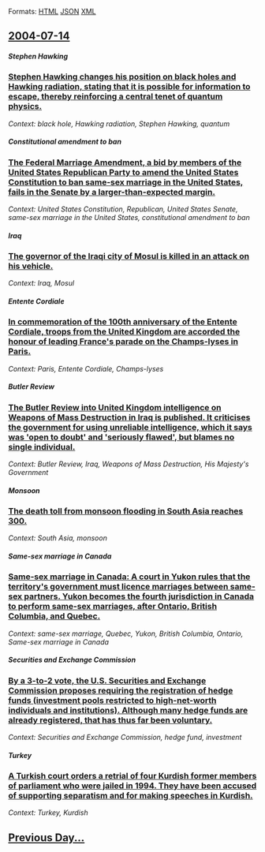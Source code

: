 
Formats: [HTML](2004/07/14/index.html)  [JSON](2004/07/14/index.json)  [XML](2004/07/14/index.xml)  

## [2004-07-14](/news/2004/07/14/index.md)

##### Stephen Hawking
### [ Stephen Hawking changes his position on black holes and Hawking radiation, stating that it is possible for information to escape, thereby reinforcing a central tenet of quantum physics. ](/news/2004/07/14/stephen-hawking-changes-his-position-on-black-holes-and-hawking-radiation-stating-that-it-is-possible-for-information-to-escape-thereby-r.md)
_Context: black hole, Hawking radiation, Stephen Hawking, quantum_

##### Constitutional amendment to ban
### [ The Federal Marriage Amendment, a bid by members of the United States Republican Party to amend the United States Constitution to ban same-sex marriage in the United States, fails in the Senate by a larger-than-expected margin. ](/news/2004/07/14/the-federal-marriage-amendment-a-bid-by-members-of-the-united-states-republican-party-to-amend-the-united-states-constitution-to-ban-same.md)
_Context: United States Constitution, Republican, United States Senate, same-sex marriage in the United States, constitutional amendment to ban_

##### Iraq
### [ The governor of the Iraqi city of Mosul is killed in an attack on his vehicle. ](/news/2004/07/14/the-governor-of-the-iraqi-city-of-mosul-is-killed-in-an-attack-on-his-vehicle.md)
_Context: Iraq, Mosul_

##### Entente Cordiale
### [ In commemoration of the 100th anniversary of the Entente Cordiale, troops from the United Kingdom are accorded the honour of leading France's parade on the Champs-lyses in Paris. ](/news/2004/07/14/in-commemoration-of-the-100th-anniversary-of-the-entente-cordiale-troops-from-the-united-kingdom-are-accorded-the-honour-of-leading-france.md)
_Context: Paris, Entente Cordiale, Champs-lyses_

##### Butler Review
### [ The Butler Review into United Kingdom intelligence on Weapons of Mass Destruction in Iraq is published. It criticises the government for using unreliable intelligence, which it says was 'open to doubt' and 'seriously flawed', but blames no single individual. ](/news/2004/07/14/the-butler-review-into-united-kingdom-intelligence-on-weapons-of-mass-destruction-in-iraq-is-published-it-criticises-the-government-for-us.md)
_Context: Butler Review, Iraq, Weapons of Mass Destruction, His Majesty's Government_

##### Monsoon
### [ The death toll from monsoon flooding in South Asia reaches 300. ](/news/2004/07/14/the-death-toll-from-monsoon-flooding-in-south-asia-reaches-300.md)
_Context: South Asia, monsoon_

##### Same-sex marriage in Canada
### [ Same-sex marriage in Canada: A court in Yukon rules that the territory's government must licence marriages between same-sex partners. Yukon becomes the fourth jurisdiction in Canada to perform same-sex marriages, after Ontario, British Columbia, and Quebec. ](/news/2004/07/14/same-sex-marriage-in-canada-a-court-in-yukon-rules-that-the-territory-s-government-must-licence-marriages-between-same-sex-partners-yukon.md)
_Context: same-sex marriage, Quebec, Yukon, British Columbia, Ontario, Same-sex marriage in Canada_

##### Securities and Exchange Commission
### [ By a 3-to-2 vote, the U.S. Securities and Exchange Commission proposes requiring the registration of hedge funds (investment pools restricted to high-net-worth individuals and institutions). Although many hedge funds are already registered, that has thus far been voluntary. ](/news/2004/07/14/by-a-3-to-2-vote-the-u-s-securities-and-exchange-commission-proposes-requiring-the-registration-of-hedge-funds-investment-pools-restrict.md)
_Context: Securities and Exchange Commission, hedge fund, investment_

##### Turkey
### [ A Turkish court orders a retrial of four Kurdish former members of parliament who were jailed in 1994. They have been accused of supporting separatism and for making speeches in Kurdish. ](/news/2004/07/14/a-turkish-court-orders-a-retrial-of-four-kurdish-former-members-of-parliament-who-were-jailed-in-1994-they-have-been-accused-of-supporting.md)
_Context: Turkey, Kurdish_

## [Previous Day...](/news/2004/07/13/index.md)

